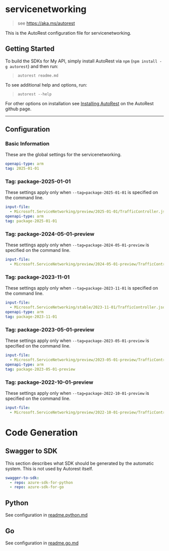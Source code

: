 # servicenetworking

> see https://aka.ms/autorest

This is the AutoRest configuration file for servicenetworking.

## Getting Started

To build the SDKs for My API, simply install AutoRest via `npm` (`npm install -g autorest`) and then run:

> `autorest readme.md`

To see additional help and options, run:

> `autorest --help`

For other options on installation see [Installing AutoRest](https://aka.ms/autorest/install) on the AutoRest github page.

---

## Configuration

### Basic Information

These are the global settings for the servicenetworking.

```yaml
openapi-type: arm
tag: 2025-01-01
```

### Tag: package-2025-01-01

These settings apply only when `--tag=package-2025-01-01` is specified on the command line.

```yaml $(tag) == '2025-01-01'
input-file:
  - Microsoft.ServiceNetworking/preview/2025-01-01/TrafficController.json
openapi-type: arm
tag: package-2025-01-01
```


### Tag: package-2024-05-01-preview

These settings apply only when `--tag=package-2024-05-01-preview` is specified on the command line.

```yaml $(tag) == '2024-05-01-preview'
input-file:
  - Microsoft.ServiceNetworking/preview/2024-05-01-preview/TrafficController.json
```

### Tag: package-2023-11-01

These settings apply only when `--tag=package-2023-11-01` is specified on the command line.

```yaml $(tag) == 'package-2023-11-01'
input-file:
  - Microsoft.ServiceNetworking/stable/2023-11-01/TrafficController.json
openapi-type: arm
tag: package-2023-11-01
```

### Tag: package-2023-05-01-preview

These settings apply only when `--tag=package-2023-05-01-preview` is specified on the command line.

```yaml $(tag) == 'package-2023-05-01-preview'
input-file:
  - Microsoft.ServiceNetworking/preview/2023-05-01-preview/TrafficController.json
openapi-type: arm
tag: package-2023-05-01-preview
```

### Tag: package-2022-10-01-preview

These settings apply only when `--tag=package-2022-10-01-preview` is specified on the command line.

```yaml $(tag) == 'package-2022-10-01-preview'
input-file:
  - Microsoft.ServiceNetworking/preview/2022-10-01-preview/TrafficController.json
```

# Code Generation

## Swagger to SDK

This section describes what SDK should be generated by the automatic system.
This is not used by Autorest itself.

```yaml $(swagger-to-sdk)
swagger-to-sdk:
  - repo: azure-sdk-for-python
  - repo: azure-sdk-for-go
```

## Python

See configuration in [readme.python.md](./readme.python.md)

## Go

See configuration in [readme.go.md](./readme.go.md)
